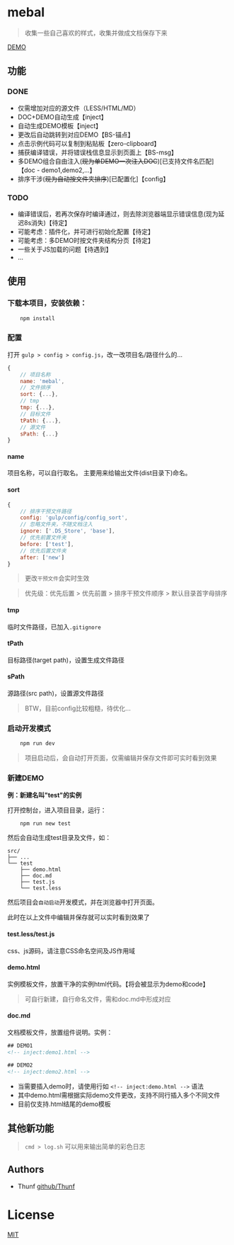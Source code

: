 # mebal

> 收集一些自己喜欢的样式，收集并做成文档保存下来

[DEMO](http://thunf.github.io/mebal)

## 功能

### DONE

- 仅需增加对应的源文件（LESS/HTML/MD）
- DOC+DEMO自动生成【inject】
- 自动生成DEMO模板【inject】
- 更改后自动跳转到对应DEMO【BS-锚点】
- 点击示例代码可以复制到粘贴板【zero-clipboard】
- 捕获编译错误，并将错误栈信息显示到页面上【BS-msg】
- 多DEMO组合自由注入(~~现为单DEMO一次注入DOC~~)[已支持文件名匹配]【doc - demo1,demo2,...】
- 排序干涉(~~现为自动按文件夹排序~~)[已配置化]【config】

### TODO

- 编译错误后，若再次保存时编译通过，则去除浏览器端显示错误信息(现为延迟8s消失)【待定】
- 可能考虑：插件化，并可进行初始化配置【待定】
- 可能考虑：多DEMO时按文件夹结构分页【待定】
- 一些关于JS加载的问题【待遇到】
- ...

## 使用

### 下载本项目，安装依赖：

```sh
	npm install
```

### 配置

打开 `gulp > config > config.js`，改一改项目名/路径什么的...

```js
{
    // 项目名称
    name: 'mebal',
    // 文件排序
    sort: {...},
    // tmp
    tmp: {...},
    // 目标文件
    tPath: {...},
    // 源文件
    sPath: {...}
}
```

#### name
项目名称，可以自行取名。 主要用来给输出文件(dist目录下)命名。

#### sort
```js
{   
    // 排序干预文件路径
    config: 'gulp/config/config_sort',
    // 忽略文件夹，不随文档注入
    ignore: ['.DS_Store', 'base'],
    // 优先前置文件夹
    before: ['test'],
    // 优先后置文件夹
    after: ['new']
}
```

> 更改`干预文件`会实时生效

> 优先级：优先后置 > 优先前置 > 排序干预文件顺序 > 默认目录首字母排序

#### tmp
临时文件路径，已加入`.gitignore`

#### tPath
目标路径(target path)，设置生成文件路径

#### sPath
源路径(src path)，设置源文件路径


> BTW，目前config比较粗糙，待优化...


### 启动开发模式

```sh
	npm run dev
```

> 项目启动后，会自动打开页面，仅需编辑并保存文件即可实时看到效果


### 新建DEMO

**例：新建名叫"test"的实例**

打开控制台，进入项目目录，运行：

```sh
	npm run new test
```

然后会自动生成test目录及文件，如：

```
src/
├── ...
└── test
    ├── demo.html
    ├── doc.md
    ├── test.js
    └── test.less
```

然后项目会`自动启动`开发模式，并在浏览器中打开页面。

此时在以上文件中编辑并保存就可以实时看到效果了

#### test.less/test.js
css、js源码，请注意CSS命名空间及JS作用域

#### demo.html
实例模板文件，放置干净的实例html代码。【将会被显示为demo和code】
> 可自行新建，自行命名文件，需和doc.md中形成对应

#### doc.md
文档模板文件，放置组件说明。实例：

```html
## DEMO1
<!-- inject:demo1.html --> 

## DEMO2
<!-- inject:demo2.html --> 
```

- 当需要插入demo时，请使用行如 `<!-- inject:demo.html -->` 语法
- 其中demo.html需根据实际demo文件更改，支持不同行插入多个不同文件
- 目前仅支持.html结尾的demo模板



## 其他新功能

> `cmd > log.sh` 可以用来输出简单的彩色日志


## Authors

- Thunf [github/Thunf](https://github.com/Thunf)


# License

[MIT](https://github.com/Thunf/mebal/blob/develop/LICENSE)




